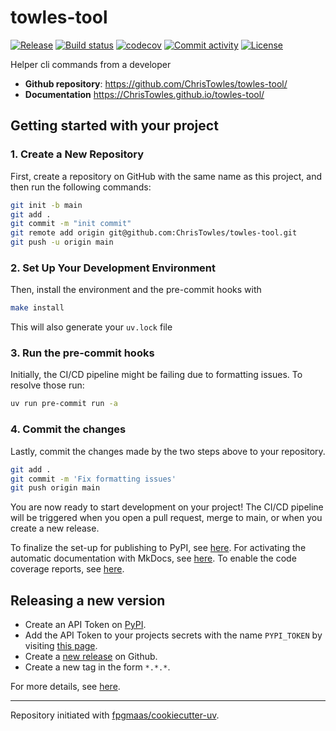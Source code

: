 # towles-tool

[![Release](https://img.shields.io/github/v/release/ChrisTowles/towles-tool)](https://img.shields.io/github/v/release/ChrisTowles/towles-tool)
[![Build status](https://img.shields.io/github/actions/workflow/status/ChrisTowles/towles-tool/main.yml?branch=main)](https://github.com/ChrisTowles/towles-tool/actions/workflows/main.yml?query=branch%3Amain)
[![codecov](https://codecov.io/gh/ChrisTowles/towles-tool/branch/main/graph/badge.svg)](https://codecov.io/gh/ChrisTowles/towles-tool)
[![Commit activity](https://img.shields.io/github/commit-activity/m/ChrisTowles/towles-tool)](https://img.shields.io/github/commit-activity/m/ChrisTowles/towles-tool)
[![License](https://img.shields.io/github/license/ChrisTowles/towles-tool)](https://img.shields.io/github/license/ChrisTowles/towles-tool)

Helper cli commands from a developer

- **Github repository**: <https://github.com/ChrisTowles/towles-tool/>
- **Documentation** <https://ChrisTowles.github.io/towles-tool/>

## Getting started with your project

### 1. Create a New Repository

First, create a repository on GitHub with the same name as this project, and then run the following commands:

```bash
git init -b main
git add .
git commit -m "init commit"
git remote add origin git@github.com:ChrisTowles/towles-tool.git
git push -u origin main
```

### 2. Set Up Your Development Environment

Then, install the environment and the pre-commit hooks with

```bash
make install
```

This will also generate your `uv.lock` file

### 3. Run the pre-commit hooks

Initially, the CI/CD pipeline might be failing due to formatting issues. To resolve those run:

```bash
uv run pre-commit run -a
```

### 4. Commit the changes

Lastly, commit the changes made by the two steps above to your repository.

```bash
git add .
git commit -m 'Fix formatting issues'
git push origin main
```

You are now ready to start development on your project!
The CI/CD pipeline will be triggered when you open a pull request, merge to main, or when you create a new release.

To finalize the set-up for publishing to PyPI, see [here](https://fpgmaas.github.io/cookiecutter-uv/features/publishing/#set-up-for-pypi).
For activating the automatic documentation with MkDocs, see [here](https://fpgmaas.github.io/cookiecutter-uv/features/mkdocs/#enabling-the-documentation-on-github).
To enable the code coverage reports, see [here](https://fpgmaas.github.io/cookiecutter-uv/features/codecov/).

## Releasing a new version

- Create an API Token on [PyPI](https://pypi.org/).
- Add the API Token to your projects secrets with the name `PYPI_TOKEN` by visiting [this page](https://github.com/ChrisTowles/towles-tool/settings/secrets/actions/new).
- Create a [new release](https://github.com/ChrisTowles/towles-tool/releases/new) on Github.
- Create a new tag in the form `*.*.*`.

For more details, see [here](https://fpgmaas.github.io/cookiecutter-uv/features/cicd/#how-to-trigger-a-release).

---

Repository initiated with [fpgmaas/cookiecutter-uv](https://github.com/fpgmaas/cookiecutter-uv).
